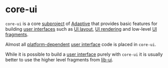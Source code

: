 # core-ui

`core-ui` is a core [subproject](def://) of [Adaptive](def://) that provides basic features 
for building [user interfaces](def://) such as [UI layout](def://), [UI rendering](def://)
and low-level [UI fragments](def://).

Almost all [platform-dependent](def://) [user interface](def://) code is placed in `core-ui`.

While it is possible to build a [user interface](def://) purely with `core-ui` it is usually
better to use the higher level fragments from [lib-ui](def://).